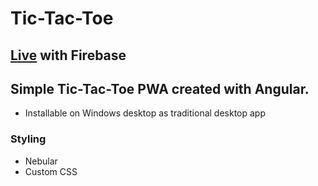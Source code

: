 # Tic-Tac-Toe

## [Live](https://tic-tac-toe-ecf7a.web.app/) with Firebase

## Simple Tic-Tac-Toe PWA created with Angular.

- Installable on Windows desktop as traditional desktop app

### Styling

- Nebular
- Custom CSS
